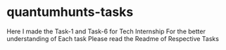 # quantumhunts-tasks
Here I made the Task-1 and Task-6 for Tech Internship
For the better understanding of Each task Please read the Readme of Respective Tasks
